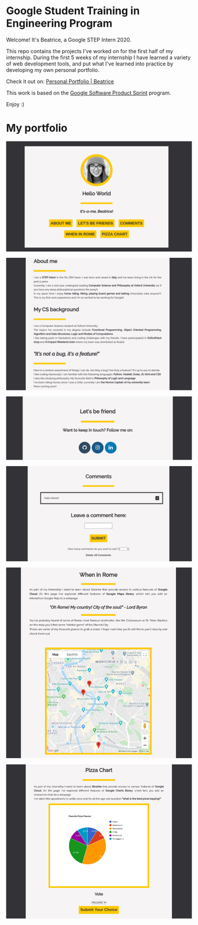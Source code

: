 # Google Student Training in Engineering Program

Welcome! It's Beatrice, a Google STEP Intern 2020. 
 
This repo contains the projects I've worked on for the first half of my internship.
During the first 5 weeks of my internship I have learned a variety of web development tools, and put what I've learned into practice by developing my own personal portfolio. 

Check it out on: [Personal Portfolio | Beatrice](https://beatricemarch-step-2020.uc.r.appspot.com/)

This work is based on the [Google Software Product Sprint](https://g.co/softwareproductsprint) program.

Enjoy :)


# My portfolio

![alt text](portfolioImg/homepage.png)

![alt text](portfolioImg/about.png)

![alt text](portfolioImg/social.png)

![alt text](portfolioImg/comment.png)

![alt text](portfolioImg/map.png)

![alt text](portfolioImg/chart.png)
